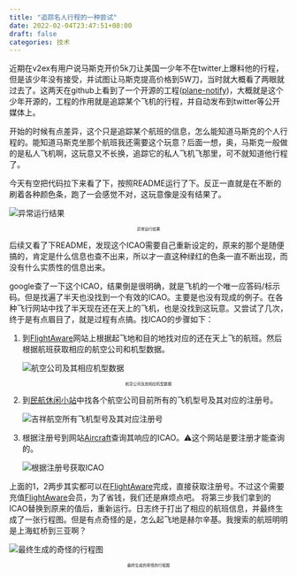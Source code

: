 ```yaml
---
title: "追踪名人行程的一种尝试"
date: 2022-02-04T23:47:51+08:00
draft: false
categories: 技术
---
```

近期在v2ex有用户说马斯克开价5k刀让美国一少年不在twitter上爆料他的行程，但是该少年没有接受，并试图让马斯克提高价格到5W刀，当时就大概看了两眼就过去了。这两天在github上看到了一个开源的工程([plane-notify](https://github.com/Jxck-S/plane-notify))，大概就是这个少年开源的，工程的作用就是追踪某个飞机的行程，并自动发布到twitter等公开媒体上。

开始的时候有点差异，这个只是追踪某个航班的信息，怎么能知道马斯克的个人行程的。能知道马斯克坐那个航班我还需要这个玩意？后面一想，奥，马斯克一般做的是私人飞机啊，这玩意又不长换，追踪它的私人飞机飞那里，可不就知道他行程了。

今天有空把代码拉下来看了下，按照README运行了下。反正一直就是在不断的刷着各种颜色条，跑了一会感觉不对，这玩意像是没有结果了。

![异常运行结果](/img/WX20220204-190440@2x.png)
<p style="text-align:center;font-size:0.5em"    >异常运行结果</p>

后续又看了下README，发现这个ICAO需要自己重新设定的，原来的那个是随便搞的，肯定是什么信息也查不出来，所以才一直这种绿红的色条一直不断出现，而没有什么实质性的信息出来。

google查了一下这个ICAO，结果倒是很明确，就是飞机的一个唯一应答码/标示码。但是找遍了半天也没找到一个有效的ICAO。主要是也没有现成的例子。在各种飞行网站中找了半天现在还在天上的飞机，也是没找到这玩意。又尝试了几次，终于是有点眉目了，就是过程有点搞。找ICAO的步骤如下：

1. 到[FlightAware](https://zh.flightaware.com/live/findflight?origin=ZSSS&destination=ZJSY)网站上根据起飞地和目的地找对应的还在天上飞的航班。然后根据航班获取相应的航空公司和机型数据。
    
    ![航空公司及其相应机型数据](/img/WX20220204-192615@2x.png)
<p style="text-align:center;font-size:0.5em" >航空公司及其相应机型数据</p>

2. 到[民航休闲小站](http://www.xmyzl.com/?mod=jidui_show&id=52&typeid=1)中找各个航空公司目前所有的飞机型号及其对应的注册号。

    ![吉祥航空所有飞机型号及其对应注册号](/img/WX20220204-193022@2x.png)
3. 根据注册号到网站[Aircraft](http://www.airframes.org/)查询其响应的ICAO。⚠️这个网站是要注册才能查询的。
   
    ![根据注册号获取ICAO](/img/WX20220204-193222@2x.png)

上面的1，2两步其实都可以在[FlightAware](https://zh.flightaware.com/live/findflight?origin=ZSSS&destination=ZJSY)完成，直接获取注册号。不过这个需要充值[FlightAware](https://zh.flightaware.com/live/findflight?origin=ZSSS&destination=ZJSY)会员，为了省钱，我们还是麻烦点吧。
将第三步我们拿到的ICAO替换到原来的值后，重新运行。日志终于打出了相应的航班信息，并最终生成了一张行程图。但是有点奇怪的是，怎么起飞地是赫尔辛基。我搜索的航班明明是上海虹桥到三亚啊？

![最终生成的奇怪的行程图](/img/tmpdthhr77h.png)
<p style="text-align:center;font-size:0.5em">最终生成的奇怪的行程图</p>

